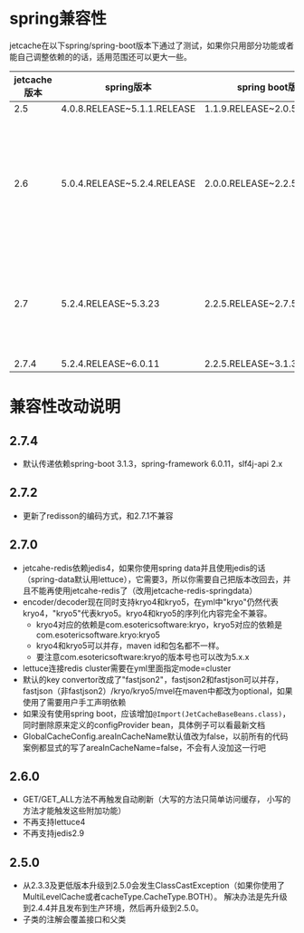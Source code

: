 # spring兼容性
jetcache在以下spring/spring-boot版本下通过了测试，如果你只用部分功能或者能自己调整依赖的的话，适用范围还可以更大一些。

| jetcache版本 | spring版本                    | spring boot版本               | 说明                                                                            |
|------------|-----------------------------|-----------------------------|-------------------------------------------------------------------------------|
| 2.5        | 4.0.8.RELEASE~5.1.1.RELEASE | 1.1.9.RELEASE~2.0.5.RELEASE ||
| 2.6        | 5.0.4.RELEASE~5.2.4.RELEASE | 2.0.0.RELEASE~2.2.5.RELEASE | jetcache-redis依赖jedis3.1.0，spring-data(jedis，boot版本<=2.1.X)依赖jedis2.9.3，不能同时用 |
| 2.7        | 5.2.4.RELEASE~5.3.23        | 2.2.5.RELEASE~2.7.5         | jetcahe-redis依赖jedis4，spring-data(jedis)依赖jedis3，不能同时用                        |
| 2.7.4      | 5.2.4.RELEASE~6.0.11        | 2.2.5.RELEASE~3.1.3         | |

# 兼容性改动说明
## 2.7.4
* 默认传递依赖spring-boot 3.1.3，spring-framework 6.0.11，slf4j-api 2.x

## 2.7.2
* 更新了redisson的编码方式，和2.7.1不兼容

## 2.7.0
* jetcahe-redis依赖jedis4，如果你使用spring data并且使用jedis的话（spring-data默认用lettuce），它需要3，所以你需要自己把版本改回去，并且不能再使用jetcahe-redis了（改用jetcache-redis-springdata）
* encoder/decoder现在同时支持kryo4和kryo5，在yml中"kryo"仍然代表kryo4，"kryo5"代表kryo5。kryo4和kryo5的序列化内容完全不兼容。
  * kryo4对应的依赖是com.esotericsoftware:kryo，kryo5对应的依赖是com.esotericsoftware.kryo:kryo5
  * kryo4和kryo5可以并存，maven id和包名都不一样。
  * 要注意com.esotericsoftware:kryo的版本号也可以改为5.x.x
* lettuce连接redis cluster需要在yml里面指定mode=cluster
* 默认的key convertor改成了"fastjson2"，fastjson2和fastjson可以并存，fastjson（非fastjson2）/kryo/kryo5/mvel在maven中都改为optional，如果使用了需要用户手工声明依赖
* 如果没有使用spring boot，应该增加```@Import(JetCacheBaseBeans.class)```，同时删除原来定义的configProvider bean，具体例子可以看最新文档
* GlobalCacheConfig.areaInCacheName默认值改为false，以前所有的代码案例都显式的写了areaInCacheName=false，不会有人没加这一行吧

## 2.6.0
* GET/GET_ALL方法不再触发自动刷新（大写的方法只简单访问缓存， 小写的方法才能触发这些附加功能）
* 不再支持lettuce4
* 不再支持jedis2.9

## 2.5.0
* 从2.3.3及更低版本升级到2.5.0会发生ClassCastException（如果你使用了MultiLevelCache或者cacheType.CacheType.BOTH）。
解决办法是先升级到2.4.4并且发布到生产环境，然后再升级到2.5.0。
* 子类的注解会覆盖接口和父类